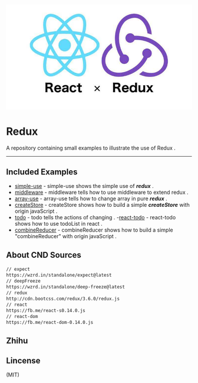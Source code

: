 
![logo](./img/logo.jpg)
	
# Redux
	
A repository containing small examples to illustrate the use of Redux .

***

## Included Examples
 - [simple-use](simple-use) - simple-use shows the simple use of ***redux*** . 
 - [middleware](middleware) - middleware tells how to use middleware to extend redux .
 - [array-use](array-use) - array-use tells how to change array in pure ***redux*** .
 - [createStore](createStore) - createStore shows how to build a simple ***createStore*** with origin javaScript .
 - [todo](todo) - todo tells the actions of changing . 
 -[react-todo](react-todo) - react-todo shows how to use todoList in react .
 - [combineReducer](combineReducer) - combineReducer shows how to build a simple "combineReducer" with origin javaScript .


## About CND Sources
	
	// expect
	https://wzrd.in/standalone/expect@latest
	// deepFreeze
	https://wzrd.in/standalone/deep-freeze@latest
	// redux
	http://cdn.bootcss.com/redux/3.6.0/redux.js
	// react
	https://fb.me/react-s0.14.0.js
	// react-dom
	https://fb.me/react-dom-0.14.0.js

## Zhihu

## Lincense
(MIT)